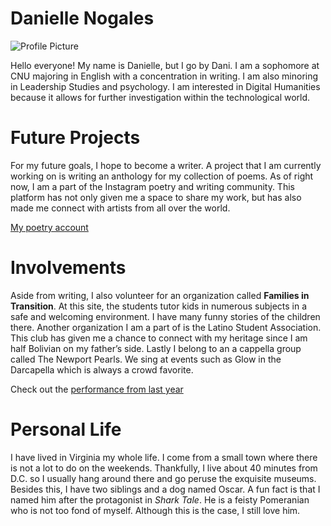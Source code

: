 
# Danielle Nogales

![Profile Picture](https://DanielleNogales.github.io/danielle-nogales-CNU/images/Profilepicture.jpg)

Hello everyone! My name is Danielle, but I go by Dani. I am a sophomore at CNU majoring in English with a concentration in writing. I am also minoring in Leadership Studies and psychology. I am interested in Digital Humanities because it allows for further investigation within the technological world. 

# Future Projects
For my future goals, I hope to become a writer. A project that I am currently working on is writing an anthology for my collection of poems. As of right now, I am a part of the Instagram poetry and writing community. This platform has not only given me a space to share my work, but has also made me connect with artists from all over the world.  

[My poetry account](https://www.instagram.com/lnr_poetry/)

# Involvements
Aside from writing, I also volunteer for an organization called **Families in Transition**. At this site, the students tutor kids in numerous subjects in a safe and welcoming environment. I have many funny stories of the children there. Another organization I am a part of is the Latino Student Association. This club has given me a chance to connect with my heritage since I am half Bolivian on my father’s side. Lastly I belong to an a cappella group called The Newport Pearls. We sing at events such as Glow in the Darcapella which is always a crowd favorite. 

Check out the [performance from last year][performance]

[performance]: https://www.facebook.com/watch/?v=1400384623463416

# Personal Life
I have lived in Virginia my whole life. I come from a small town where there is not a lot to do on the weekends. Thankfully, I live about 40 minutes from D.C. so I usually hang around there and go peruse the exquisite museums. Besides this, I have two siblings and a dog named Oscar. A fun fact is that I named him after the protagonist in _Shark Tale_. He is a feisty Pomeranian who is not too fond of myself. Although this is the case, I still love him. 


